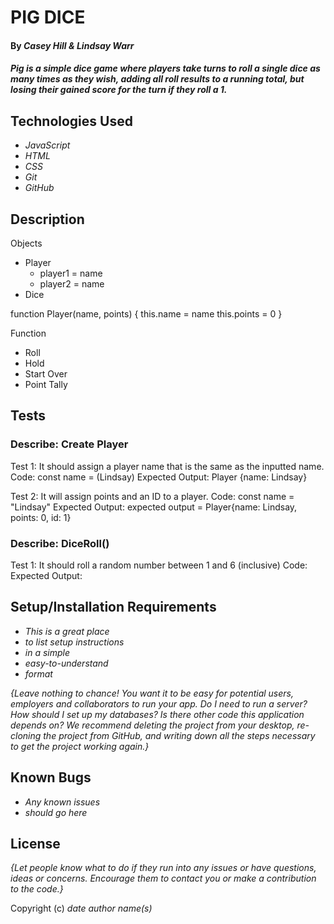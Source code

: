 # PIG DICE

#### By _Casey Hill & Lindsay Warr_

#### _Pig is a simple dice game where players take turns to roll a single dice as many times as they wish, adding all roll results to a running total, but losing their gained score for the turn if they roll a 1._

## Technologies Used

* _JavaScript_
* _HTML_
* _CSS_
* _Git_
* _GitHub_

## Description
Objects
- Player
    - player1 = name
    - player2 = name
- Dice

function Player(name, points) {
    this.name = name
    this.points = 0
}

Function
- Roll
- Hold
- Start Over
- Point Tally

## Tests
### Describe: Create Player

Test 1: It should assign a player name that is the same as the inputted name.
Code: const name = (Lindsay)
Expected Output: Player {name: Lindsay}

<!--
function Player(name) {
    this.name = name
}
let player1 = new Player("Casey")
'Casey'
-->

Test 2: It will assign points and an ID to a player.
Code: const name = "Lindsay"
Expected Output: expected output = Player{name: Lindsay, points: 0, id: 1}

<!--
function PlayerList() {
    this.players = {};
    this.currentId = 0;
}

PlayerList.prototype.assignId = function() {
    this.currentId += 1;
    return this.currentId;
}

PlayerList.prototype.addPlayer = function (player) {
    player.id = this.assignId();
    this.players[player.id] = player;
}

PlayerList.prototype.findPlayer = function (id) {
    if (this.players[id] !== undefined) {
        return this.players[id];
    }
    return false;
}

//Business logic for Player
function Player(name){
    this.name = name;
    this.points = 0;
}
-->

### Describe: DiceRoll()

Test 1: It should roll a random number between 1 and 6 (inclusive)
Code: 
Expected Output:

## Setup/Installation Requirements

* _This is a great place_
* _to list setup instructions_
* _in a simple_
* _easy-to-understand_
* _format_

_{Leave nothing to chance! You want it to be easy for potential users, employers and collaborators to run your app. Do I need to run a server? How should I set up my databases? Is there other code this application depends on? We recommend deleting the project from your desktop, re-cloning the project from GitHub, and writing down all the steps necessary to get the project working again.}_

## Known Bugs

* _Any known issues_
* _should go here_

## License

_{Let people know what to do if they run into any issues or have questions, ideas or concerns.  Encourage them to contact you or make a contribution to the code.}_

Copyright (c) _date_ _author name(s)_